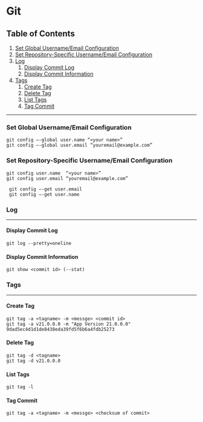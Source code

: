 # Git

##  Table of Contents
1. [Set Global Username/Email Configuration](#set-global-usernameemail-configuration)
2. [Set Repository-Specific Username/Email Configuration](#set-repository-specific-usernameemail-configuration)
3. [Log](#log)
    1. [Display Commit Log](#display-commit-log)
    2. [Display Commit Information](#display-commit-information)
4. [Tags](#tags)
    1. [Create Tag](#create-tag)
    2. [Delete Tag](#delete-tag)
    3. [List Tags](#list-tags)
    4. [Tag Commit](#tag-commit)

***

### **Set Global Username/Email Configuration**
    git config –-global user.name “<your name>”
    git config –-global user.email “youremail@example.com”

### **Set Repository-Specific Username/Email Configuration**
    git config user.name  “<your name>”
    git config user.email “youremail@example.com”

     git config –-get user.email
     git config –-get user.name

### Log
---
#### Display Commit Log
    git log --pretty=oneline

#### Display Commit Information
    git show <commit id> (--stat)

### **Tags**
---
#### **Create Tag**
    git tag -a <tagname> -m <messge> <commit id>
    git tag -a v21.0.0.0 -m "App Version 21.0.0.0" 9dad5ec4d1d1de8438eda39fd5f6b6a4fdb25273

#### **Delete Tag**
    git tag -d <tagname>
    git tag -d v21.0.0.0

#### **List Tags**
    git tag -l

#### **Tag Commit**
    git tag -a <tagname> -m <messge> <checksum of commit>
